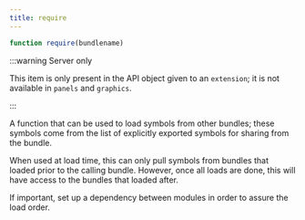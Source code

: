 ```yaml
---
title: require
---
```


```js
function require(bundlename)
```

:::warning Server only

This item is only present in the API object given to an `extension`; it is
not available in `panels` and `graphics`.

:::

A function that can be used to load symbols from other bundles; these symbols
come from the list of explicitly exported symbols for sharing from the bundle.

When used at load time, this can only pull symbols from bundles that loaded
prior to the calling bundle. However, once all loads are done, this will have
access to the bundles that loaded after.

If important, set up a dependency between modules in order to assure the load
order.
